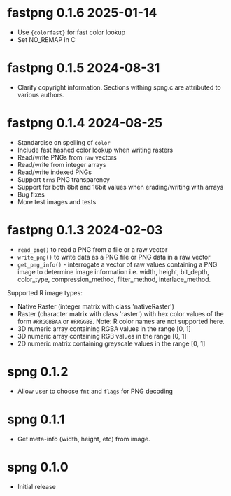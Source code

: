 
# fastpng 0.1.6 2025-01-14

* Use `{colorfast}` for fast color lookup
* Set NO_REMAP in C

# fastpng 0.1.5  2024-08-31

* Clarify copyright information.  Sections withing spng.c are attributed 
  to various authors.

# fastpng 0.1.4  2024-08-25

* Standardise on spelling of `color`
* Include fast hashed color lookup when writing rasters
* Read/write PNGs from `raw` vectors
* Read/write from integer arrays
* Read/write indexed PNGs
* Support `trns` PNG transparency
* Support for both 8bit and 16bit values when erading/writing with arrays
* Bug fixes
* More test images and tests

# fastpng 0.1.3  2024-02-03

* `read_png()` to read a PNG from a file or a raw vector
* `write_png()` to write data as a PNG file or PNG data in a raw vector
* `get_png_info()` - interrogate a vector of raw values containing a PNG image
  to determine image information i.e. width, height, bit_depth, color_type, 
  compression_method, filter_method, interlace_method.
  
Supported R image types:

* Native Raster (integer matrix with class 'nativeRaster')
* Raster (character matrix with class 'raster') with hex color values of the 
  form `#RRGGBBAA` or `#RRGGBB`.  Note: R color names are not supported here.
* 3D numeric array containing RGBA values in the range [0, 1]
* 3D numeric array containing RGB values in the range [0, 1]
* 2D numeric matrix containing greyscale values in the range [0, 1] 

# spng 0.1.2

* Allow user to choose `fmt` and `flags` for PNG decoding


# spng 0.1.1

* Get meta-info (width, height, etc) from image.


# spng 0.1.0

* Initial release
